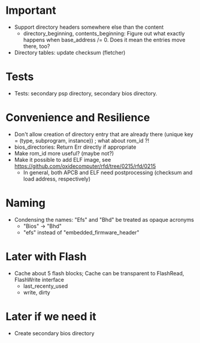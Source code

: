 # Important

* Support directory headers somewhere else than the content
  * directory_beginning, contents_beginning: Figure out what exactly happens when base_address /= 0.  Does it mean the entries move there, too?
* Directory tables: update checksum (fletcher)

# Tests

* Tests: secondary psp directory, secondary bios directory.

# Convenience and Resilience

* Don't allow creation of directory entry that are already there (unique key = (type, subprogram, instance)) ; what about rom_id ?!
* bios_directories: Return Err directly if appropriate
* Make rom_id more useful?  (maybe not?)
* Make it possible to add ELF image, see https://github.com/oxidecomputer/rfd/tree/0215/rfd/0215
  * In general, both APCB and ELF need postprocessing (checksum and load address, respectively)

# Naming

* Condensing the names: "Efs" and "Bhd" be treated as opaque acronyms
  * "Bios" -> "Bhd"
  * "efs" instead of "embedded_firmware_header"

# Later with Flash

* Cache about 5 flash blocks;  Cache can be transparent to FlashRead, FlashWrite interface
  * last_recenty_used
  * write, dirty

# Later if we need it

* Create secondary bios directory
